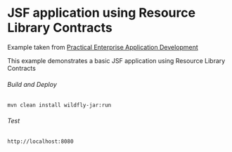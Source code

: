 JSF application using Resource Library Contracts
=====================================
Example taken from [Practical Enterprise Application Development](http://www.itbuzzpress.com/ebooks/java-ee-7-development-on-wildfly.html)

This example demonstrates a basic JSF application using Resource Library Contracts

###### Build and Deploy
```shell
mvn clean install wildfly-jar:run
```

###### Test
```shell
http://localhost:8080
```
